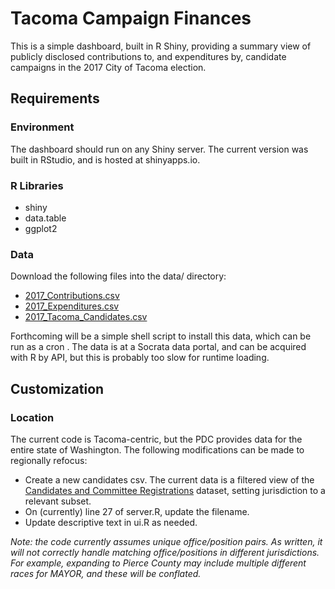 # Tacoma Campaign Finances

This is a simple dashboard, built in R Shiny, providing a summary view of publicly disclosed contributions to, and expenditures by, candidate campaigns in the 2017 City of Tacoma election.

## Requirements

### Environment

The dashboard should run on any Shiny server. The current version was built in RStudio, and is hosted at shinyapps.io.

### R Libraries

- shiny
- data.table
- ggplot2

### Data

Download the following files into the data/ directory:

- [2017\_Contributions.csv](https://data.wa.gov/api/views/x2ji-8m9e/rows.csv?accessType=DOWNLOAD)
- [2017\_Expenditures.csv](https://data.wa.gov/api/views/wr9z-vew7/rows.csv?accessType=DOWNLOAD)
- [2017\_Tacoma\_Candidates.csv](https://data.wa.gov/api/views/dnmf-vque/rows.csv?accessType=DOWNLOAD)

Forthcoming will be a simple shell script to install this data, which can be run as a cron . The data is at a Socrata data portal, and can be acquired with R by API, but this is probably too slow for runtime loading.

## Customization

### Location

The current code is Tacoma-centric, but the PDC provides data for the entire state of Washington. The following modifications can be made to regionally refocus:

- Create a new candidates csv. The current data is a filtered view of the [Candidates and Committee Registrations](https://data.wa.gov/Politics/Candidate-and-Committee-Registrations/d27u-zvri) dataset, setting jurisdiction to a relevant subset.
- On (currently) line 27 of server.R, update the filename.
- Update descriptive text in ui.R as needed.

*Note: the code currently assumes unique office/position pairs. As written, it will not correctly handle matching office/positions in different jurisdictions. For example, expanding to Pierce County may include multiple different races for MAYOR, and these will be conflated.*